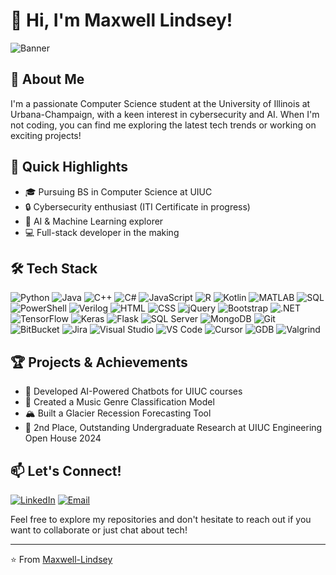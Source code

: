 # 👋 Hi, I'm Maxwell Lindsey!

![Banner](https://img.shields.io/badge/Aspiring%20Software%20Engineer-UIUC%20'25-orange)

## 🚀 About Me

I'm a passionate Computer Science student at the University of Illinois at Urbana-Champaign, with a keen interest in cybersecurity and AI. When I'm not coding, you can find me exploring the latest tech trends or working on exciting projects!

## 🌟 Quick Highlights

- 🎓 Pursuing BS in Computer Science at UIUC
- 🔒 Cybersecurity enthusiast (ITI Certificate in progress)
- 🧠 AI & Machine Learning explorer
- 💻 Full-stack developer in the making

## 🛠️ Tech Stack

![Python](https://img.shields.io/badge/-Python-3776AB?style=flat-square&logo=Python&logoColor=white)
![Java](https://img.shields.io/badge/-Java-007396?style=flat-square&logo=Java&logoColor=white)
![C++](https://img.shields.io/badge/-C++-00599C?style=flat-square&logo=c%2B%2B&logoColor=white)
![C#](https://img.shields.io/badge/-C%23-239120?style=flat-square&logo=c-sharp&logoColor=white)
![JavaScript](https://img.shields.io/badge/-JavaScript-F7DF1E?style=flat-square&logo=javascript&logoColor=black)
![R](https://img.shields.io/badge/-R-276DC3?style=flat-square&logo=r&logoColor=white)
![Kotlin](https://img.shields.io/badge/-Kotlin-0095D5?style=flat-square&logo=kotlin&logoColor=white)
![MATLAB](https://img.shields.io/badge/-MATLAB-0076A8?style=flat-square&logo=mathworks&logoColor=white)
![SQL](https://img.shields.io/badge/-SQL-4479A1?style=flat-square&logo=MySQL&logoColor=white)
![PowerShell](https://img.shields.io/badge/-PowerShell-5391FE?style=flat-square&logo=powershell&logoColor=white)
![Verilog](https://img.shields.io/badge/-Verilog-4B0082?style=flat-square&logo=verilog&logoColor=white)
![HTML](https://img.shields.io/badge/-HTML-E34F26?style=flat-square&logo=html5&logoColor=white)
![CSS](https://img.shields.io/badge/-CSS-1572B6?style=flat-square&logo=css3&logoColor=white)
![jQuery](https://img.shields.io/badge/-jQuery-0769AD?style=flat-square&logo=jquery&logoColor=white)
![Bootstrap](https://img.shields.io/badge/-Bootstrap-7952B3?style=flat-square&logo=bootstrap&logoColor=white)
![.NET](https://img.shields.io/badge/-.NET-512BD4?style=flat-square&logo=.net&logoColor=white)
![TensorFlow](https://img.shields.io/badge/-TensorFlow-FF6F00?style=flat-square&logo=TensorFlow&logoColor=white)
![Keras](https://img.shields.io/badge/-Keras-D00000?style=flat-square&logo=Keras&logoColor=white)
![Flask](https://img.shields.io/badge/-Flask-000000?style=flat-square&logo=Flask&logoColor=white)
![SQL Server](https://img.shields.io/badge/-SQL%20Server-CC2927?style=flat-square&logo=microsoft-sql-server&logoColor=white)
![MongoDB](https://img.shields.io/badge/-MongoDB-47A248?style=flat-square&logo=mongodb&logoColor=white)
![Git](https://img.shields.io/badge/-Git-F05032?style=flat-square&logo=git&logoColor=white)
![BitBucket](https://img.shields.io/badge/-BitBucket-0052CC?style=flat-square&logo=bitbucket&logoColor=white)
![Jira](https://img.shields.io/badge/-Jira-0052CC?style=flat-square&logo=jira&logoColor=white)
![Visual Studio](https://img.shields.io/badge/-Visual%20Studio-5C2D91?style=flat-square&logo=visual-studio&logoColor=white)
![VS Code](https://img.shields.io/badge/-VS%20Code-007ACC?style=flat-square&logo=visual-studio-code&logoColor=white)
![Cursor](https://img.shields.io/badge/-Cursor-00A98F?style=flat-square&logo=cursor&logoColor=white)
![GDB](https://img.shields.io/badge/-GDB-A42E2B?style=flat-square&logo=gnu&logoColor=white)
![Valgrind](https://img.shields.io/badge/-Valgrind-000000?style=flat-square&logo=valgrind&logoColor=white)

## 🏆 Projects & Achievements

- 🤖 Developed AI-Powered Chatbots for UIUC courses
- 🎵 Created a Music Genre Classification Model
- 🏔️ Built a Glacier Recession Forecasting Tool
- 🏅 2nd Place, Outstanding Undergraduate Research at UIUC Engineering Open House 2024

## 📫 Let's Connect!

[![LinkedIn](https://img.shields.io/badge/-LinkedIn-0077B5?style=flat-square&logo=LinkedIn&logoColor=white)](https://www.linkedin.com/in/maxwell-lindsey/)
[![Email](https://img.shields.io/badge/-Email-D14836?style=flat-square&logo=Gmail&logoColor=white)](mailto:maxwell.a.lindsey@gmail.com)

Feel free to explore my repositories and don't hesitate to reach out if you want to collaborate or just chat about tech!

---

⭐️ From [Maxwell-Lindsey](https://github.com/Maxwell-Lindsey)
